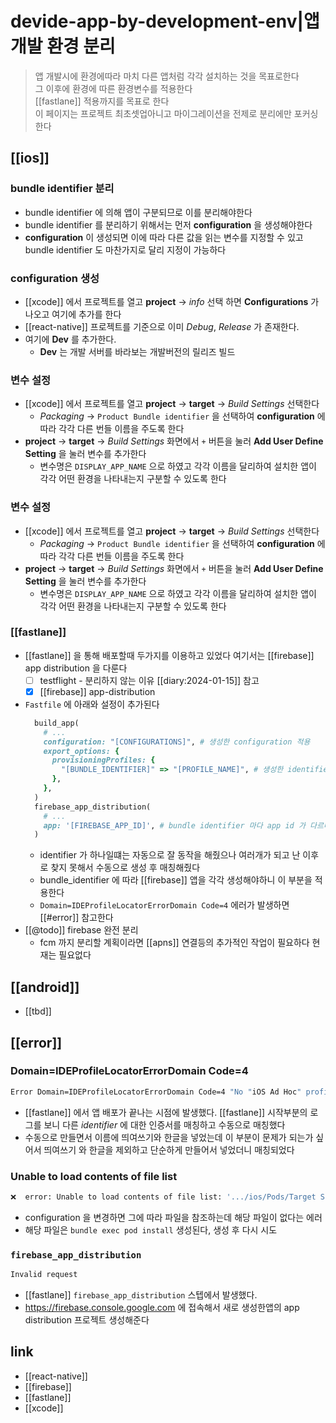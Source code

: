 # devide-app-by-development-env|앱 개발 환경 분리
> 앱 개발시에 환경에따라 마치 다른 앱처럼 각각 설치하는 것을 목표로한다  
> 그 이후에 환경에 따른 환경변수를 적용한다  
> [[fastlane]] 적용까지를 목표로 한다  
> 이 페이지는 프로젝트 최초셋업아니고 마이그레이션을 전제로 분리에만 포커싱한다

## [[ios]]
### bundle identifier 분리
- bundle identifier 에 의해 앱이 구분되므로 이를 분리해야한다
- bundle identifier 를 분리하기 위해서는 먼저 **configuration** 을 생성해야한다
- **configuration** 이 생성되면 이에 따라 다른 값을 읽는 변수를 지정할 수 있고 bundle identifier 도 마찬가지로 달리 지정이 가능하다

### configuration 생성
- [[xcode]] 에서 프로젝트를 열고 **project** -> *info* 선택 하면 **Configurations** 가 나오고 여기에 추가를 한다
- [[react-native]] 프로젝트를 기준으로 이미 *Debug*, *Release* 가 존재한다.
- 여기에 **Dev** 를 추가한다.
  - **Dev** 는 개발 서버를 바라보는 개발버전의 릴리즈 빌드

### 변수 설정
- [[xcode]] 에서 프로젝트를 열고 **project** -> **target** -> *Build Settings* 선택한다
  - *Packaging* -> `Product Bundle identifier` 을 선택하여 **configuration** 에 따라 각각 다른 번들 이름을 주도록 한다
- **project** -> **target** -> *Build Settings* 화면에서 `+` 버튼을 눌러 **Add User Define Setting** 을 눌러 변수를 추가한다
  - 변수명은 `DISPLAY_APP_NAME` 으로 하였고 각각 이름을 달리하여 설치한 앱이 각각 어떤 환경을 나타내는지 구분할 수 있도록 한다

### 변수 설정
- [[xcode]] 에서 프로젝트를 열고 **project** -> **target** -> *Build Settings* 선택한다
  - *Packaging* -> `Product Bundle identifier` 을 선택하여 **configuration** 에 따라 각각 다른 번들 이름을 주도록 한다
- **project** -> **target** -> *Build Settings* 화면에서 `+` 버튼을 눌러 **Add User Define Setting** 을 눌러 변수를 추가한다
  - 변수명은 `DISPLAY_APP_NAME` 으로 하였고 각각 이름을 달리하여 설치한 앱이 각각 어떤 환경을 나타내는지 구분할 수 있도록 한다

### [[fastlane]]
- [[fastlane]] 을 통해 배포할때 두가지를 이용하고 있었다 여기서는 [[firebase]] app distribution 을 다룬다
  - [ ] testflight - 분리하지 않는 이유 [[diary:2024-01-15]] 참고
  - [X] [[firebase]] app-distribution
- `Fastfile` 에 아래와 설정이 추가된다
  ```ruby
    build_app(
      # ...
      configuration: "[CONFIGURATIONS]", # 생성한 configuration 적용
      export_options: {
        provisioningProfiles: {
          "[BUNDLE_IDENTIFIER]" => "[PROFILE_NAME]", # 생성한 identifier 에 따른 profile 적용
        },
      },
    )
    firebase_app_distribution(
      # ...
      app: '[FIREBASE_APP_ID]', # bundle identifier 마다 app id 가 다르다
    )
  ```
  - identifier 가 하나일떄는 자동으로 잘 동작을 해줬으나 여러개가 되고 난 이후로 찾지 못해서 수동으로 생성 후 매칭해줬다
  - bundle_identifier 에 따라 [[firebase]] 앱을 각각 생성해야하니 이 부분을 적용한다
  - `Domain=IDEProfileLocatorErrorDomain Code=4` 에러가 발생하면 [[#error]] 참고한다
- [[@todo]] firebase 완전 분리
  - fcm 까지 분리할 계획이라면 [[apns]] 연결등의 추가적인 작업이 필요하다 현재는 필요없다

## [[android]]
- [[tbd]]

## [[error]]
### Domain=IDEProfileLocatorErrorDomain Code=4
```sh 
Error Domain=IDEProfileLocatorErrorDomain Code=4 "No "iOS Ad Hoc" profiles for team 'Bonggyun Lee' matching '[PROFILE_NAME]' are installed." UserInfo={IDEDistributionIssueSeverity=3, NSLocalizedDescription=No "iOS Ad Hoc" profiles for team 'Bonggyun Lee' matching '[PROFILE_NAME]' are installed., NSLocalizedRecoverySuggestion=Install a profile (by dragging and dropping it onto Xcode's dock item) or specify a different profile in your Export Options property list.}
```
- [[fastlane]] 에서 앱 배포가 끝나는 시점에 발생했다.  [[fastlane]] 시작부분의 로그를 보니 다른 *identifier* 에 대한 인증서를 매칭하고 수동으로 매칭했다
- 수동으로 만들면서 이름에 띄여쓰기와 한글을 넣었는데 이 부분이 문제가 되는가 싶어서 띄여쓰기 와 한글을 제외하고 단순하게 만들어서 넣었더니 매칭되었다

### Unable to load contents of file list
```sh 
❌  error: Unable to load contents of file list: '.../ios/Pods/Target Support Files/Pods-saljiro/Pods-[PROJECT_NAME]-resources-Dev-output-files.xcfilelist'
```
- configuration 을 변경하면 그에 따라 파일을 참조하는데 해당 파일이 없다는 에러
- 해당 파일은 `bundle exec pod install` 생성된다, 생성 후 다시 시도

### `firebase_app_distribution`
```sh 
Invalid request
```
- [[fastlane]] `firebase_app_distribution` 스텝에서 발생했다.
- https://firebase.console.google.com 에 접속해서 새로 생성한앱의 app distribution 프로젝트 생성해준다

## link
- [[react-native]]
- [[firebase]]
- [[fastlane]]
- [[xcode]]
